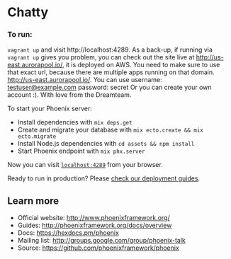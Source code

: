 # Chatty
### To run:
`vagrant up`
and visit http://localhost:4289. As a back-up, if running via `vagrant up` gives you problem,
you can check out the site live at http://us-east.aurorapool.io/, it is deployed on AWS.
You need to make sure to use that exact url, because there are multiple apps running on that
domain. http://us-east.aurorapool.io/.
You can use
username: testuser@example.com
password: secret
Or you can create your own account :). With love from the Dreamteam.

To start your Phoenix server:

  * Install dependencies with `mix deps.get`
  * Create and migrate your database with `mix ecto.create && mix ecto.migrate`
  * Install Node.js dependencies with `cd assets && npm install`
  * Start Phoenix endpoint with `mix phx.server`

Now you can visit [`localhost:4289`](http://localhost:4289) from your browser.

Ready to run in production? Please [check our deployment guides](http://www.phoenixframework.org/docs/deployment).

## Learn more

  * Official website: http://www.phoenixframework.org/
  * Guides: http://phoenixframework.org/docs/overview
  * Docs: https://hexdocs.pm/phoenix
  * Mailing list: http://groups.google.com/group/phoenix-talk
  * Source: https://github.com/phoenixframework/phoenix
